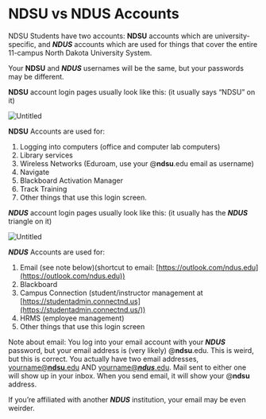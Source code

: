 # NDSU vs NDUS Accounts
NDSU Students have two accounts: **NDSU** accounts which are university-specific, and ***NDUS*** accounts which are used for things that cover the entire 11-campus North Dakota University System.

Your **NDSU** and ***NDUS*** usernames will be the same, but your passwords may be different.

**NDSU** account login pages usually look like this: (it usually says “NDSU” on it)

![Untitled](https://s3-us-west-2.amazonaws.com/secure.notion-static.com/5221c7ae-1d40-4201-b535-56241e57561a/Untitled.png)

**NDSU** Accounts are used for:

1. Logging into computers (office and computer lab computers)
2. Library services
3. Wireless Networks (Eduroam, use your @**ndsu**.edu email as username)
4. Navigate
5. Blackboard Activation Manager
6. Track Training
7. Other things that use this login screen.

***NDUS*** account login pages usually look like this: (it usually has the ***NDUS*** triangle on it)

![Untitled](https://s3-us-west-2.amazonaws.com/secure.notion-static.com/e52d8ed7-5dbb-47bc-a534-11b102c7c765/Untitled.png)

***NDUS*** Accounts are used for:

1. Email (see note below)(shortcut to email: [https://outlook.com/ndus.edu](https://outlook.com/ndus.edu))
2. Blackboard
3. Campus Connection (student/instructor management at [https://studentadmin.connectnd.us](https://studentadmin.connectnd.us/))
4. HRMS (employee management)
5. Other things that use this login screen

Note about email: You log into your email account with your ***NDUS*** password, but your email address is (very likely) @**ndsu**.edu. This is weird, but this is correct. You actually have two email addresses, [yourname@**ndsu**.edu](mailto:yourname@ndsu.edu) AND [yourname@***ndus***.edu](mailto:yourname@ndus.edu). Mail sent to either one will show up in your inbox. When you send email, it will show your @**ndsu** address.

If you’re affiliated with another ***NDUS*** institution, your email may be even weirder.